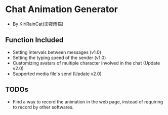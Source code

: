 # Chat Animation Generator
- By KiriRainCat(柒夜雨猫) <Sam Zhou>
## Function Included
- Setting intervals between messages (v1.0)
- Setting the typing speed of the sender (v1.0)
- Customizing avatars of multiple character involved in the chat (Update v2.0)
- Supported media file's send (Update v2.0)
## TODOs
- Find a way to record the animation in the web page, instead of requiring to record by other softwares.
